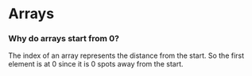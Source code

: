 # Arrays

### Why do arrays start from 0?

The index of an array represents the distance from the start. So the first element is at 0 since it is 0 spots away from the start.
